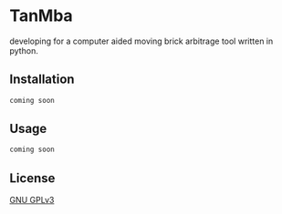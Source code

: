 # TanMba

developing for a computer aided moving brick arbitrage tool written in python.

## Installation

```bash
coming soon
```

## Usage

```python
coming soon
```

## License
[GNU GPLv3](https://choosealicense.com/licenses/gpl-3.0/#)